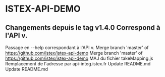 ISTEX-API-DEMO
=============
Changements depuis le tag v1.4.0
Correspond à l'API v.
-------------
 Passage en --help correspondant à l'API v.
Merge branch 'master' of https://github.com/istex/istex-api-demo
Merge branch 'master' of https://github.com/istex/istex-api-demo
MAJ du fichier takeMapping.js
Remplacement de l'adresse par api-integ.istex.fr
Update README.md
Update README.md

